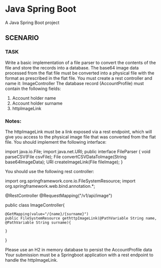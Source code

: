 # Java Spring Boot
A Java Spring Boot project

## SCENARIO
### TASK
Write a basic implementation of a file parser to convert the contents of the file and
store the records into a database.
The base64 image data processed from the flat file must be converted into a
physical file with the format as prescribed in the flat file.
You must create a rest controller and name it: ImageController
The database record (AccountProfile) must contain the following fields:
  1. Account holder name
  2. Account holder surname
  3. httpImageLink
### Notes:
The httpImageLink must be a link exposed via a rest endpoint, which will give you
access to the physical image file that was converted from the flat file.
You should implement the following interface:

import java.io.File;
import java.net.URI;
public interface FileParser {
    void parseCSV(File csvFile);
    File convertCSVDataToImage(String base64ImageData);
    URI createImageLink(File fileImage);
}

You should use the following rest controller:

import org.springframework.core.io.FileSystemResource;
import org.springframework.web.bind.annotation.*;

@RestController
@RequestMapping("/v1/api/image")

public class ImageController{

    @GetMapping(value="/{name}/{surname}")
    public FileSystemResource gethttpImageLink(@PathVariable String name, @PathVariable String surname){
    
    }
}

Please use an H2 in memory database to persist the AccountProfile data
Your submission must be a Springboot application with a rest endpoint to handle
the httpImageLink.

